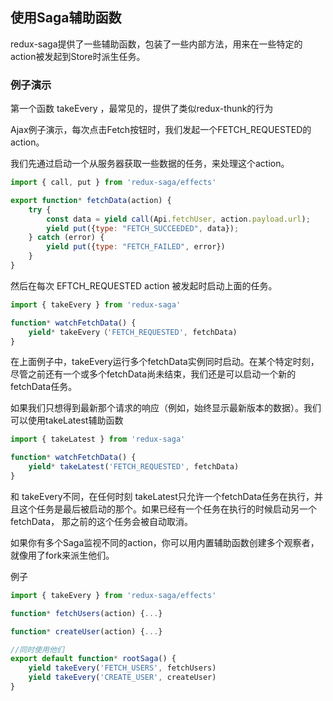 ## 使用Saga辅助函数

redux-saga提供了一些辅助函数，包装了一些内部方法，用来在一些特定的action被发起到Store时派生任务。

### 例子演示

第一个函数 takeEvery ，最常见的，提供了类似redux-thunk的行为

Ajax例子演示，每次点击Fetch按钮时，我们发起一个FETCH_REQUESTED的action。

我们先通过启动一个从服务器获取一些数据的任务，来处理这个action。

```javascript
import { call, put } from 'redux-saga/effects'

export function* fetchData(action) {
    try {
        const data = yield call(Api.fetchUser, action.payload.url);
        yield put({type: "FETCH_SUCCEEDED", data});
    } catch (error) {
        yield put({type: "FETCH_FAILED", error})
    }
}
```

然后在每次 EFTCH_REQUESTED action 被发起时启动上面的任务。

```javascript
import { takeEvery } from 'redux-saga'

function* watchFetchData() {
	yield* takeEvery（'FETCH_REQUESTED', fetchData)
}
```

在上面例子中，takeEvery运行多个fetchData实例同时启动。在某个特定时刻，尽管之前还有一个或多个fetchData尚未结束，我们还是可以启动一个新的fetchData任务。

如果我们只想得到最新那个请求的响应（例如，始终显示最新版本的数据）。我们可以使用takeLatest辅助函数

```javascript
import { takeLatest } from 'redux-saga'

function* watchFetchData() {
    yield* takeLatest('FETCH_REQUESTED', fetchData)
}
```

和 takeEvery不同，在任何时刻 takeLatest只允许一个fetchData任务在执行，并且这个任务是最后被启动的那个。如果已经有一个任务在执行的时候启动另一个fetchData， 那之前的这个任务会被自动取消。

如果你有多个Saga监视不同的action，你可以用内置辅助函数创建多个观察者，就像用了fork来派生他们。

例子

```javascript
import { takeEvery } from 'redux-saga/effects'

function* fetchUsers(action) {...}

function* createUser(action) {...}

//同时使用他们
export default function* rootSaga() {
    yield takeEvery('FETCH_USERS', fetchUsers)
    yield takeEvery('CREATE_USER', createUser)
}

```

